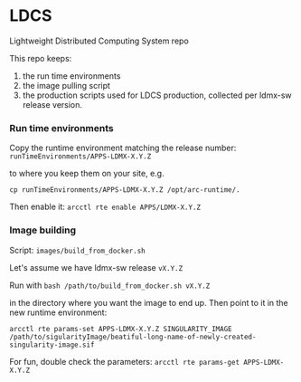 # LDCS
Lightweight Distributed Computing System repo 


This repo keeps:

1. the run time environments
2. the image pulling script
3. the production scripts used for LDCS production, collected per ldmx-sw release version.



### Run time environments

Copy the runtime environment matching the release number: `runTimeEnvironments/APPS-LDMX-X.Y.Z`

to where you keep them on your site, e.g. 

`cp runTimeEnvironments/APPS-LDMX-X.Y.Z /opt/arc-runtime/.`

Then enable it: `arcctl rte enable APPS/LDMX-X.Y.Z`


### Image building

Script: `images/build_from_docker.sh`

Let's assume we have ldmx-sw release `vX.Y.Z`

Run with `bash /path/to/build_from_docker.sh vX.Y.Z`

in the directory where you want the image to end up. Then point to it in the new runtime environment:

`arcctl rte params-set APPS-LDMX-X.Y.Z SINGULARITY_IMAGE /path/to/sigularityImage/beatiful-long-name-of-newly-created-singularity-image.sif`

For fun, double check the parameters:
`arcctl rte params-get APPS-LDMX-X.Y.Z`
